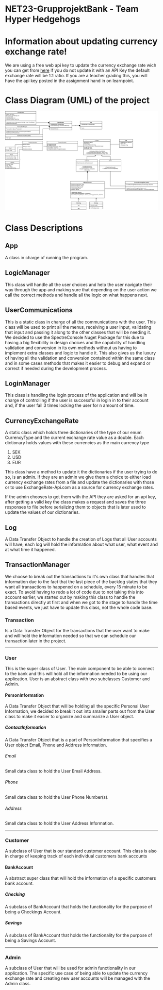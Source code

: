 # NET23-GrupprojektBank - Team Hyper Hedgehogs

# Information about updating currency exchange rate!
We are using a free web api key to update the currency exchange rate wich you can get from [here](https://www.exchangerate-api.com/)
If you do not update it with an API Key the default exchange rate will be 1:1 ratio.
If you are a teacher grading this, you will have the api key posted in the assignment hand in on learnpoint.

# Class Diagram (UML) of the project
![image](https://github.com/Lefuden/NET23-GrupprojektBank/blob/master/__AssignmentInformation/GruppProjekt_UML.png "Hyper Hedgehogs Fundgins UML")

# Class Descriptions

## App
A class in charge of running the program.

## LogicManager
This class will handle all the user choices and help the user navigate their way through the app and making sure that depending on the user action we call the correct methods and handle all the logic on what happens next.

## UserCommunications
This is a static class in charge of all the communications with the user. This class will be used to print all the menus, receiving a user input, validating that input and passing it along to the other classes that will be needing it.
We decided to use the SpectreConsole Nuget Package for this due to having a big flexibility in design choices and the capability of handling validation and conversion in its own methods without us having to implement extra classes and logic to handle it.
This also gives us the luxury of having all the validation and conversion contained within the same class and in some cases methods that makes it easier to debug and expand or correct if needed during the development process.

## LoginManager
This class is handling the login process of the application and will be in charge of controlling if the user is successful in login in to their account and, if the user fail 3 times locking the user for n amount of time.

## CurrencyExchangeRate
A static class which holds three dictionaries of the type of our enum CurrencyType and the current exchange rate value as a double.
Each dictionary holds values with these currencies as the main currency type
1. SEK
2. USD
3. EUR

This class have a method to update it the dictionaries if the user trying to do so, is an admin. If they are an admin we give them a choice to either load currency exchange rates from a file and update the dictionaries with those or to use ExchangeRate-Api.com as a source for currency exchange rates.

If the admin chooses to get them with the API they are asked for an api key, after getting a valid key the class makes a request and saves the three responses to file before serializing them to objects that is later used to update the values of our dictionaries.

## Log
A Data Transfer Object to handle the creation of Logs that all User accounts will have, each log will hold the information about what user, what event and at what time it happened.

## TransactionManager
We choose to break out the transactions to it's own class that handles that information due to the fact that the last piece of the backlog states that they want all transactions to happened on a schedule, every 15 minute to be exact.
To avoid having to redo a lot of code due to not taking this into account earlier, we started out by making this class to handle the transactions directly at first and when we got to the stage to handle the time based events, we just have to update this class, not the whole code base.

### Transaction
Is a Data Transfer Object for the transactions that the user want to make and will hold the information needed so that we can schedule our transaction later in the project.

_____

### User
This is the super class of User. The main component to be able to connect to the bank and this will hold all the information needed to be using our application.
User is an abstract class with two subclasses Customer and Admin.

#### PersonInformation
A Data Transfer Object that will be holding all the specific Personal User Information, we decided to break it out into smaller parts out from the User class to make it easier to organize and summarize a User object.

##### ContactInformation
A Data Transfer Object that is a part of PersonInformation that specifies a User object Email, Phone and Address information.

###### Email
Small data class to hold the User Email Address.

###### Phone
Small data class to hold the User Phone Number(s).

###### Address
Small data class to hold the User Address Information.

______

### Customer
A subclass of User that is our standard customer account. This class is also in charge of keeping track of each individual customers bank accounts

#### BankAccount
A abstract super class that will hold the information of a specific customers bank account.

##### Checking
A subclass of BankAccount that holds the functionality for the purpose of being a Checkings Account.

##### Savings
A subclass of BankAccount that holds the functionality for the purpose of being a Savings Account.

______

### Admin
A subclass of User that will be used for admin functionality in our application. The specific use case of being able to update the currency exchange rate and creating new user accounts will be managed with the Admin class.
